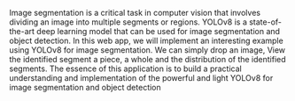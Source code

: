 Image segmentation is a critical task in computer vision that involves dividing an image into multiple segments or regions. YOLOv8 is a state-of-the-art deep learning model that can be used for image segmentation and object detection. In this web app, we will implement an interesting example using YOLOv8 for image segmentation. We can simply drop an image, View the identified segment a piece, a whole and the distribution of the identified segments. The essence of this application is to build a practical understanding and implementation of the powerful and light YOLOv8 for image segmentation and object detection
